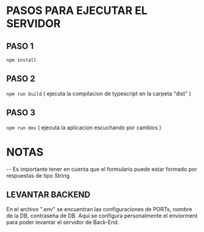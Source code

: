 # PASOS PARA EJECUTAR EL SERVIDOR

## PASO 1
`npm install`

## PASO 2
`npm run build`
( ejecuta la compilacion de typescript en la carpeta "dist" )

## PASO 3
`npm run dev`
( ejecuta la aplicacion escuchando por cambios )

# NOTAS
-- Es importante tener en cuenta que el formulario puede estar formado por respuestas de tipo String 

## LEVANTAR BACKEND
En el archivo ".env" se encuentran las configuraciones de PORTs, nombre de la DB, contraseña de DB.
Aqui se configura personalmente el enviorment para poder levantar el servidor de Back-End.

